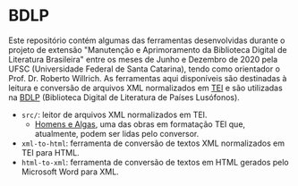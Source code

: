 # BDLP

Este repositório contém algumas das ferramentas desenvolvidas durante o projeto de extensão "Manutenção e Aprimoramento da Biblioteca Digital de Literatura Brasileira" entre os meses de Junho e Dezembro de 2020 pela UFSC (Universidade Federal de Santa Catarina), tendo como orientador o Prof. Dr. Roberto Willrich. As ferramentas aqui disponíveis são destinadas à leitura e conversão de arquivos XML normalizados em [TEI](https://tei-c.org/) e são utilizadas na [BDLP](https://www.literaturabrasileira.ufsc.br/?locale=pt) (Biblioteca Digital de Literatura de Países Lusófonos).

  + `src/`: leitor de arquivos XML normalizados em TEI. 
    - [Homens e Algas](https://www.literaturabrasileira.ufsc.br/documentos/?action=download&id=130253), uma das obras em formatação TEI que, atualmente, podem ser lidas pelo conversor.
  + `xml-to-html`: ferramenta de conversão de textos XML normalizados em TEI para HTML.
  + `html-to-xml`: ferramenta de conversão de textos em HTML gerados pelo Microsoft Word para XML.
